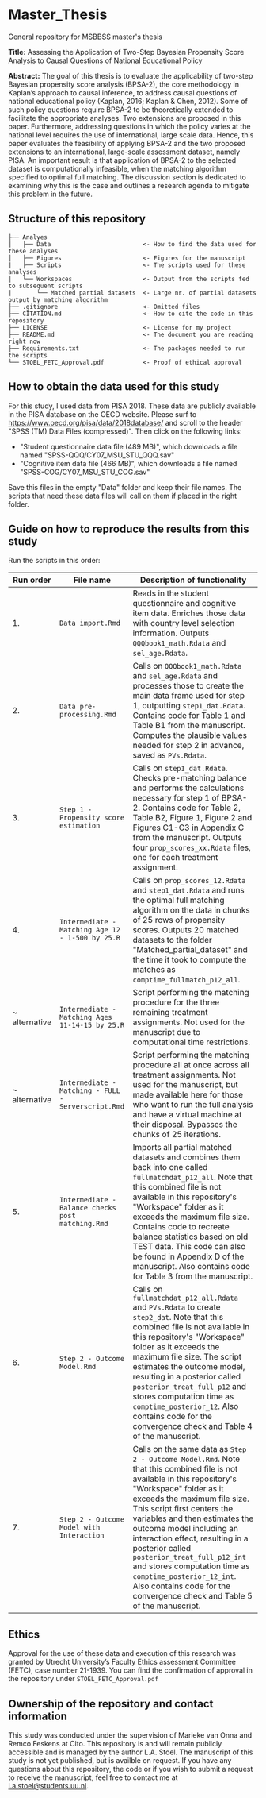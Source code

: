 # Master_Thesis
General repository for MSBBSS master's thesis

**Title:** Assessing the Application of Two-Step Bayesian Propensity Score Analysis to Causal Questions of National Educational Policy

**Abstract:**
The goal of this thesis is to evaluate the applicability of two-step Bayesian propensity score analysis (BPSA-2), the core methodology in Kaplan’s approach to causal inference, to address causal questions of national educational policy (Kaplan, 2016; Kaplan & Chen, 2012). Some of such policy questions require BPSA-2 to be theoretically extended to facilitate the appropriate analyses. Two extensions are proposed in this paper. Furthermore, addressing questions in which the policy varies at the national level requires the use of international, large scale data. Hence, this paper evaluates the feasibility of applying BPSA-2 and the two proposed extensions to an international, large-scale assessment dataset, namely PISA. An important result is that application of BPSA-2 to the selected dataset is computationally infeasible, when the matching algorithm specified to optimal full matching. The discussion section is dedicated to examining why this is the case and outlines a research agenda to mitigate this problem in the future.

## Structure of this repository

```
├── Analyes
|   ├── Data                          <- How to find the data used for these analyses
│   ├── Figures                       <- Figures for the manuscript 
|   ├── Scripts                       <- The scripts used for these analyses
│   └── Workspaces                    <- Output from the scripts fed to subsequent scripts
|       └── Matched partial datasets  <- Large nr. of partial datasets output by matching algorithm
├── .gitignore                        <- Omitted files
├── CITATION.md                       <- How to cite the code in this repository
├── LICENSE                           <- License for my project
├── README.md                         <- The document you are reading right now
├── Requirements.txt                  <- The packages needed to run the scripts
└── STOEL_FETC_Approval.pdf           <- Proof of ethical approval
```

## How to obtain the data used for this study
For this study, I used data from PISA 2018. These data are publicly available in the PISA database on the OECD website. Please surf to https://www.oecd.org/pisa/data/2018database/ and scroll to the header "SPSS (TM) Data Files (compressed)". Then click on the following links: 

- "Student questionnaire data file (489 MB)", which downloads a file named "SPSS-QQQ/CY07_MSU_STU_QQQ.sav"
- "Cognitive item data file (466 MB)", which downloads a file named "SPSS-COG/CY07_MSU_STU_COG.sav"

Save this files in the empty "Data" folder and keep their file names. The scripts that need these data files will call on them if placed in the right folder. 

## Guide on how to reproduce the results from this study

Run the scripts in this order: 

|Run order| File name                         | Description of functionality |
|---|--------------------------------|----------------------|
|1. | `Data import.Rmd`                 | Reads in the student questionnaire and cognitive item data. Enriches those data with country level selection information. Outputs `QQQbook1_math.Rdata` and `sel_age.Rdata`. |
|2. | `Data pre-processing.Rmd`         | Calls on `QQQbook1_math.Rdata` and  `sel_age.Rdata` and processes those to create the main data frame used for step 1, outputting `step1_dat.Rdata`. Contains code for Table 1 and Table B1 from the manuscript. Computes the plausible values needed for step 2 in advance, saved as `PVs.Rdata`. |
|3. | `Step 1 - Propensity score estimation`  | Calls on `step1_dat.Rdata`. Checks pre-matching balance and performs the calculations necessary for step 1 of BPSA-2. Contains code for Table 2, Table B2, Figure 1, Figure 2 and Figures C1-C3 in Appendix C from the manuscript. Outputs four `prop_scores_xx.Rdata` files, one for each treatment assignment. |
|4. | `Intermediate - Matching Age 12 - 1-500 by 25.R` | Calls on `prop_scores_12.Rdata` and `step1_dat.Rdata` and runs the optimal full matching algorithm on the data in chunks of 25 rows of propensity scores. Outputs 20 matched datasets to the folder "Matched_partial_dataset" and the time it took to compute the matches as `comptime_fullmatch_p12_all`.|
|~ alternative| `Intermediate - Matching Ages 11-14-15 by 25.R` | Script performing the matching procedure for the three remaining treatment assignments. Not used for the manuscript due to computational time restrictions. |
|~ alternative| `Intermediate - Matching - FULL - Serverscript.Rmd`  | Script performing the matching procedure all at once across all treatment assignments. Not used for the manuscript, but made available here for those who want to run the full analysis and have a virtual machine at their disposal. Bypasses the chunks of 25 iterations. |
|5. | `Intermediate - Balance checks post matching.Rmd`  |  Imports all partial matched datasets and combines them back into one called `fullmatchdat_p12_all`. Note that this combined file is not available in this repository's "Workspace" folder as it exceeds the maximum file size. Contains code to recreate balance statistics based on old TEST data. This code can also be found in Appendix D of the manuscript. Also contains code for Table 3 from the manuscript.| 
|6. | `Step 2 - Outcome Model.Rmd`      | Calls on `fullmatchdat_p12_all.Rdata` and `PVs.Rdata` to create `step2_dat`. Note that this combined file is not available in this repository's "Workspace" folder as it exceeds the maximum file size. The script estimates the outcome model, resulting in a posterior called `posterior_treat_full_p12` and stores computation time as `comptime_posterior_12`.  Also contains code for the convergence check and Table 4 of the manuscript. |
|7. | `Step 2 - Outcome Model with Interaction` | Calls on the same data as `Step 2 - Outcome Model.Rmd`. Note that this combined file is not available in this repository's "Workspace" folder as it exceeds the maximum file size. This script first centers the variables and then estimates the outcome model including an interaction effect, resulting in a posterior called `posterior_treat_full_p12_int` and stores computation time as `comptime_posterior_12_int`.  Also contains code for the convergence check and Table 5 of the manuscript. |


## Ethics
Approval for the use of these data and execution of this research was granted by Utrecht University’s Faculty Ethics assessment Committee (FETC), case number 21-1939. You can find the confirmation of approval in the repository under `STOEL_FETC_Approval.pdf`


## Ownership of the repository and contact information

This study was conducted under the supervision of Marieke van Onna and Remco Feskens at Cito. This repository is and will remain publicly accessible and is managed by the author L.A. Stoel. The manuscript of this study is not yet published, but is availble on request. If you have any questions about this repository, the code or if you wish to submit a request to receive the manuscript, feel free to contact me at l.a.stoel@students.uu.nl. 


